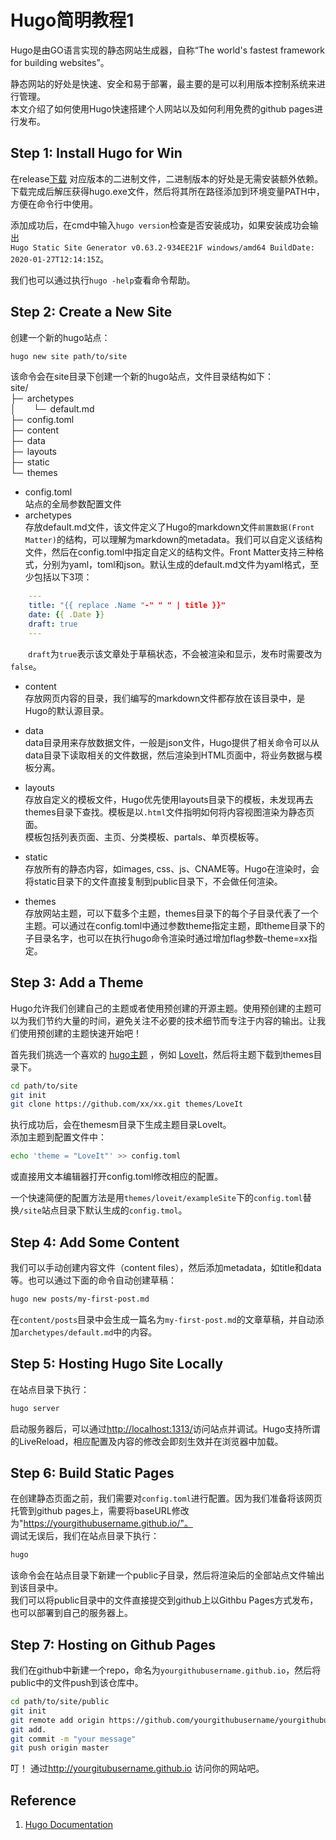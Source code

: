 # Hugo简明教程1

  
Hugo是由GO语言实现的静态网站生成器，自称“The world's fastest framework for building websites”。
  
静态网站的好处是快速、安全和易于部署，最主要的是可以利用版本控制系统来进行管理。  
本文介绍了如何使用Hugo快速搭建个人网站以及如何利用免费的github pages进行发布。  

## Step 1: Install Hugo for Win  
在release[<u>下载</u>](https://github.com/gohugoio/hugo/releases) 对应版本的二进制文件，二进制版本的好处是无需安装额外依赖。下载完成后解压获得hugo.exe文件，然后将其所在路径添加到环境变量PATH中，方便在命令行中使用。  

添加成功后，在cmd中输入`hugo version`检查是否安装成功，如果安装成功会输出  
`Hugo Static Site Generator v0.63.2-934EE21F windows/amd64 BuildDate: 2020-01-27T12:14:15Z`。  
  
我们也可以通过执行`hugo -help`查看命令帮助。  

## Step 2: Create a New Site
创建一个新的hugo站点：  

```bash
hugo new site path/to/site
```

该命令会在site目录下创建一个新的hugo站点，文件目录结构如下：  
site/    
├─&ensp;archetypes  
│&emsp;&emsp;└─&ensp;default.md  
├─&ensp;config.toml    
├─&ensp;content  
├─&ensp;data  
├─&ensp;layouts  
├─&ensp;static  
└─&ensp;themes  

* config.toml  
	站点的全局参数配置文件  
* archetypes  
	存放default.md文件，该文件定义了Hugo的markdown文件`前置数据(Front Matter)`的结构，可以理解为markdown的metadata。我们可以自定义该结构文件，然后在config.toml中指定自定义的结构文件。Front Matter支持三种格式，分别为yaml，toml和json。默认生成的default.md文件为yaml格式，至少包括以下3项：  

```YAML
	---  
	title: "{{ replace .Name "-" " " | title }}"  
	date: {{ .Date }}  
	draft: true  
	---  
```  
&emsp;&emsp;`draft`为`true`表示该文章处于草稿状态，不会被渲染和显示，发布时需要改为`false`。  
  
* content  
	存放网页内容的目录，我们编写的markdown文件都存放在该目录中，是Hugo的默认源目录。  

* data  
	data目录用来存放数据文件，一般是json文件，Hugo提供了相关命令可以从data目录下读取相关的文件数据，然后渲染到HTML页面中，将业务数据与模板分离。

* layouts  
	存放自定义的模板文件，Hugo优先使用layouts目录下的模板，未发现再去themes目录下查找。模板是以`.html`文件指明如何将内容视图渲染为静态页面。  
	模板包括列表页面、主页、分类模板、partals、单页模板等。  

* static  
	存放所有的静态内容，如images, css、js、CNAME等。Hugo在渲染时，会将static目录下的文件直接复制到public目录下，不会做任何渲染。

* themes  
	存放网站主题，可以下载多个主题，themes目录下的每个子目录代表了一个主题。可以通过在config.toml中通过参数theme指定主题，即theme目录下的子目录名字，也可以在执行hugo命令渲染时通过增加flag参数–theme=xx指定。


## Step 3: Add a Theme
Hugo允许我们创建自己的主题或者使用预创建的开源主题。使用预创建的主题可以为我们节约大量的时间，避免关注不必要的技术细节而专注于内容的输出。让我们使用预创建的主题快速开始吧！  
  
首先我们挑选一个喜欢的 [<u>hugo主题</u>](https://themes.gohugo.io/) ，例如 [<u>LoveIt</u>](https://themes.gohugo.io/loveit/)，然后将主题下载到themes目录下。  
```bash
cd path/to/site
git init
git clone https://github.com/xx/xx.git themes/LoveIt
```
执行成功后，会在themesm目录下生成主题目录LoveIt。  
添加主题到配置文件中：
```bash
echo 'theme = "LoveIt"' >> config.toml
```
或直接用文本编辑器打开config.toml修改相应的配置。  
  
一个快速简便的配置方法是用`themes/loveit/exampleSite`下的`config.toml`替换`/site`站点目录下默认生成的`config.tmol`。  

## Step 4: Add Some Content
我们可以手动创建内容文件（content files），然后添加metadata，如title和data等。也可以通过下面的命令自动创建草稿：  
```bash
hugo new posts/my-first-post.md
```  
在`content/posts`目录中会生成一篇名为`my-first-post.md`的文章草稿，并自动添加`archetypes/default.md`中的内容。    

## Step 5: Hosting Hugo Site Locally  
在站点目录下执行：  
```bash
hugo server
```
启动服务器后，可以通过[http://localhost:1313/](http://localhost:1313/)访问站点并调试。Hugo支持所谓的LiveReload，相应配置及内容的修改会即刻生效并在浏览器中加载。  

## Step 6: Build Static Pages
在创建静态页面之前，我们需要对`config.toml`进行配置。因为我们准备将该网页托管到github pages上，需要将baseURL修改为"https://yourgithubusername.github.io/"。  
调试无误后，我们在站点目录下执行：  
```bash
hugo
```  
该命令会在站点目录下新建一个public子目录，然后将渲染后的全部站点文件输出到该目录中。  
我们可以将public目录中的文件直接提交到github上以Githbu Pages方式发布，也可以部署到自己的服务器上。  

## Step 7: Hosting on Github Pages  
我们在github中新建一个repo，命名为`yourgithubusername.github.io`，然后将public中的文件push到该仓库中。  
```bash
cd path/to/site/public
git init
git remote add origin https://github.com/yourgithubusername/yourgithubusername.github.io
git add.
git commit -m "your message"
git push origin master
```  
叮！ 通过<u>http://yourgitubusername.github.io</u> 访问你的网站吧。  
  
## Reference
1. [Hugo Documentation](https://s0gohugo0io.icopy.site/documentation/)

<!--more-->
